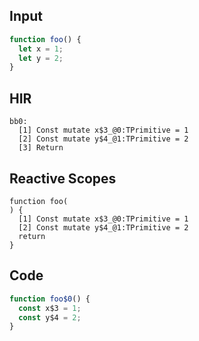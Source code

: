 
## Input

```javascript
function foo() {
  let x = 1;
  let y = 2;
}

```

## HIR

```
bb0:
  [1] Const mutate x$3_@0:TPrimitive = 1
  [2] Const mutate y$4_@1:TPrimitive = 2
  [3] Return

```

## Reactive Scopes

```
function foo(
) {
  [1] Const mutate x$3_@0:TPrimitive = 1
  [2] Const mutate y$4_@1:TPrimitive = 2
  return
}

```

## Code

```javascript
function foo$0() {
  const x$3 = 1;
  const y$4 = 2;
}

```
      